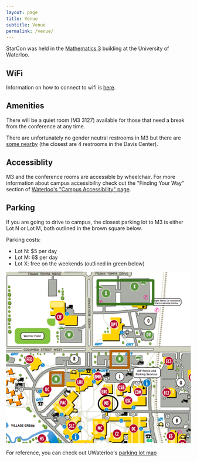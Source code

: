 ```yaml
---
layout: page
title: Venue
subtitle: Venue
permalink: /venue/
---
```


StarCon was held in the [Mathematics 3](https://www.google.com/maps/place/Mathematics+3+(M3)/@43.473224,-80.5441028,15z/data=!4m5!3m4!1s0x0:0x2ee32a10cd3a1d73!8m2!3d43.473224!4d-80.5441028) building at the University of Waterloo.

## WiFi

Information on how to connect to wifi is [here](/wifi).

## Amenities

There will be a quiet room (M3 3127) available for those that need a break from the conference at any time.

There are unfortunately no gender neutral restrooms in M3 but there are [some nearby](https://uwaterloo.ca/equity/equity-initiatives/inclusive-washrooms/inclusive-washroom-list) (the closest are 4 restrooms in the Davis Center).

## Accessiblity

M3 and the conference rooms are accessible by wheelchair. For more information about campus accessibility check out the "Finding Your Way" section of [Waterloo's "Campus Accessibility" page](https://uwaterloo.ca/human-resources/accessibility/campus-accessibility).

## Parking

If you are going to drive to campus, the closest parking lot to M3 is either Lot N or Lot M, both outlined in the brown square below.

Parking costs:

- Lot N: $5 per day
- Lot M: 6$ per day
- Lot X: free on the weekends (outlined in green below)

![](/assets/img/parking_lot.png)

For reference, you can check out UWaterloo's [parking lot map](https://uwaterloo.ca/map/pdf/map_colour.pdf)
